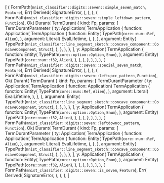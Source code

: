 [
    (
        FormPath(`mnist_classifier::digits::seven::simple_seven_match`, `Feature`),
        Err(
            Derived(
                SignatureError,
            ),
        ),
    ),
    (
        FormPath(`mnist_classifier::digits::seven::simple_leftdown_pattern`, `Function`),
        Ok(
            Durant(
                TermDurant {
                    kind: Fp,
                    params: [
                        TermDurantParameter {
                            ty: Application(
                                TermApplication {
                                    function: Application(
                                        TermApplication {
                                            function: Entity(
                                                TypePath(`core::num::Ref`, `Alien`),
                                            ),
                                            argument: Literal(
                                                EvalLifetime,
                                            ),
                                        },
                                    ),
                                    argument: Entity(
                                        TypePath(`mnist_classifier::line_segment_sketch::concave_component::ConcaveComponent`, `Struct`),
                                    ),
                                },
                            ),
                        },
                    ],
                    y: Application(
                        TermApplication {
                            function: Entity(
                                TypePath(`core::option::Option`, `Enum`),
                            ),
                            argument: Entity(
                                TypePath(`core::num::f32`, `Alien`),
                            ),
                        },
                    ),
                },
            ),
        ),
    ),
    (
        FormPath(`mnist_classifier::digits::seven::special_seven_match`, `Feature`),
        Err(
            Derived(
                SignatureError,
            ),
        ),
    ),
    (
        FormPath(`mnist_classifier::digits::seven::leftupcc_pattern`, `Function`),
        Ok(
            Durant(
                TermDurant {
                    kind: Fp,
                    params: [
                        TermDurantParameter {
                            ty: Application(
                                TermApplication {
                                    function: Application(
                                        TermApplication {
                                            function: Entity(
                                                TypePath(`core::num::Ref`, `Alien`),
                                            ),
                                            argument: Literal(
                                                EvalLifetime,
                                            ),
                                        },
                                    ),
                                    argument: Entity(
                                        TypePath(`mnist_classifier::line_segment_sketch::concave_component::ConcaveComponent`, `Struct`),
                                    ),
                                },
                            ),
                        },
                    ],
                    y: Application(
                        TermApplication {
                            function: Entity(
                                TypePath(`core::option::Option`, `Enum`),
                            ),
                            argument: Entity(
                                TypePath(`core::num::f32`, `Alien`),
                            ),
                        },
                    ),
                },
            ),
        ),
    ),
    (
        FormPath(`mnist_classifier::digits::seven::leftdowncc_pattern`, `Function`),
        Ok(
            Durant(
                TermDurant {
                    kind: Fp,
                    params: [
                        TermDurantParameter {
                            ty: Application(
                                TermApplication {
                                    function: Application(
                                        TermApplication {
                                            function: Entity(
                                                TypePath(`core::num::Ref`, `Alien`),
                                            ),
                                            argument: Literal(
                                                EvalLifetime,
                                            ),
                                        },
                                    ),
                                    argument: Entity(
                                        TypePath(`mnist_classifier::line_segment_sketch::concave_component::ConcaveComponent`, `Struct`),
                                    ),
                                },
                            ),
                        },
                    ],
                    y: Application(
                        TermApplication {
                            function: Entity(
                                TypePath(`core::option::Option`, `Enum`),
                            ),
                            argument: Entity(
                                TypePath(`core::num::f32`, `Alien`),
                            ),
                        },
                    ),
                },
            ),
        ),
    ),
    (
        FormPath(`mnist_classifier::digits::seven::is_seven`, `Feature`),
        Err(
            Derived(
                SignatureError,
            ),
        ),
    ),
]